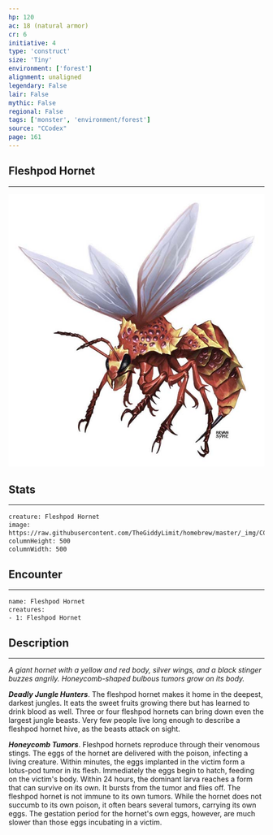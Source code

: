 ```yaml
---
hp: 120
ac: 18 (natural armor)
cr: 6
initiative: 4
type: 'construct'    
size: 'Tiny'
environment: ['forest']
alignment: unaligned
legendary: False
lair: False
mythic: False
regional: False
tags: ['monster', 'environment/forest']
source: "CCodex"
page: 161
---
```


## Fleshpod Hornet
---

![|600](https://raw.githubusercontent.com/TheGiddyLimit/homebrew/master/_img/CCodex/fleshpodhornet.jpg)

## Stats
---

```statblock
creature: Fleshpod Hornet
image: https://raw.githubusercontent.com/TheGiddyLimit/homebrew/master/_img/CCodex/fleshpodhornet_token.png
columnHeight: 500
columnWidth: 500
```

## Encounter
---

```encounter-table
name: Fleshpod Hornet
creatures:
- 1: Fleshpod Hornet
```

## Description
---
_A giant hornet with a yellow and red body, silver wings, and a black stinger buzzes angrily. Honeycomb-shaped bulbous tumors grow on its body._

**_Deadly Jungle Hunters_**. The fleshpod hornet makes it home in the deepest, darkest jungles. It eats the sweet fruits growing there but has learned to drink blood as well. Three or four fleshpod hornets can bring down even the largest jungle beasts. Very few people live long enough to describe a fleshpod hornet hive, as the beasts attack on sight.


**_Honeycomb Tumors_**. Fleshpod hornets reproduce through their venomous stings. The eggs of the hornet are delivered with the poison, infecting a living creature. Within minutes, the eggs implanted in the victim form a lotus-pod tumor in its flesh. Immediately the eggs begin to hatch, feeding on the victim's body. Within 24 hours, the dominant larva reaches a form that can survive on its own. It bursts from the tumor and flies off.
The fleshpod hornet is not immune to its own tumors. While the hornet does not succumb to its own poison, it often bears several tumors, carrying its own eggs. The gestation period for the hornet's own eggs, however, are much slower than those eggs incubating in a victim.






